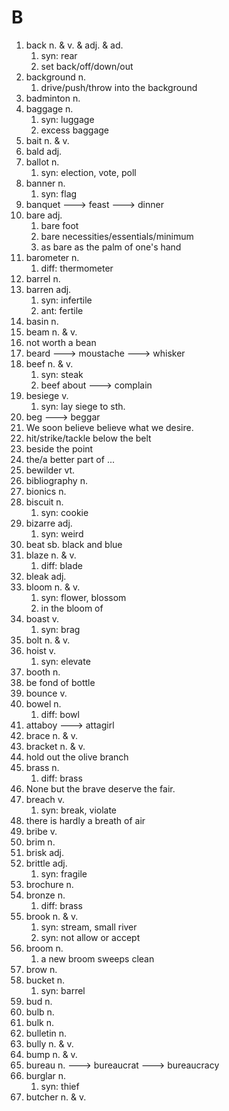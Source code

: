 # B

1. back n. & v. & adj. & ad.
   1. syn: rear
   2. set back/off/down/out
2. background n.
   1. drive/push/throw into the background
3. badminton n.
4. baggage n.
   1. syn: luggage
   2. excess baggage
5. bait n. & v.
6. bald adj.
7. ballot n.
   1. syn: election, vote, poll
8. banner n.
   1. syn: flag
9. banquet ---> feast ---> dinner
10. bare adj.
    1. bare foot
    2. bare necessities/essentials/minimum
    3. as bare as the palm of one's hand
11. barometer n.
    1. diff: thermometer
12. barrel n.
13. barren adj.
    1. syn: infertile
    2. ant: fertile
14. basin n.
15. beam n. & v.
16. not worth a bean
17. beard ---> moustache ---> whisker
18. beef n. & v.
    1. syn: steak
    2. beef about ---> complain
19. besiege v.
    1. syn: lay siege to sth.
20. beg ---> beggar
21. We soon believe believe what we desire.
22. hit/strike/tackle below the belt
23. beside the point
24. the/a better part of ...
25. bewilder vt.
26. bibliography n.
27. bionics n.
28. biscuit n.
    1. syn: cookie
29. bizarre adj.
    1. syn: weird
30. beat sb. black and blue
31. blaze n. & v.
    1. diff: blade
32. bleak adj.
33. bloom n. & v.
    1. syn: flower, blossom
    2. in the bloom of
34. boast v.
    1. syn: brag
35. bolt n. & v.
36. hoist v.
    1. syn: elevate
37. booth n.
38. be fond of bottle
39. bounce v.
40. bowel n.
    1. diff: bowl
41. attaboy ---> attagirl
42. brace n. & v.
43. bracket n. & v.
44. hold out the olive branch
45. brass n.
    1. diff: brass
46. None but the brave deserve the fair.
47. breach v.
    1. syn: break, violate
48. there is hardly a breath of air
49. bribe v.
50. brim n.
51. brisk adj.
52. brittle adj.
    1. syn: fragile
53. brochure n.
54. bronze n.
    1. diff: brass
55. brook n. & v.
    1. syn: stream, small river
    2. syn: not allow or accept
56. broom n.
    1. a new broom sweeps clean
57. brow n.
58. bucket n.
    1. syn: barrel
59. bud n.
60. bulb n.
61. bulk n.
62. bulletin n.
63. bully n. & v.
64. bump n. & v.
65. bureau n. ---> bureaucrat ---> bureaucracy
66. burglar n.
    1. syn: thief
67. butcher n. & v.